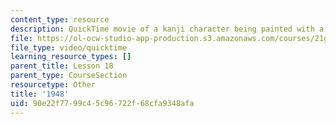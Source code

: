 ```yaml
---
content_type: resource
description: QuickTime movie of a kanji character being painted with a brush.
file: https://ol-ocw-studio-app-production.s3.amazonaws.com/courses/21g-504-japanese-iv-spring-2009/90e22f7799c45c96722f68cfa9348afa_1948.mov
file_type: video/quicktime
learning_resource_types: []
parent_title: Lesson 18
parent_type: CourseSection
resourcetype: Other
title: '1948'
uid: 90e22f77-99c4-5c96-722f-68cfa9348afa
---
```

